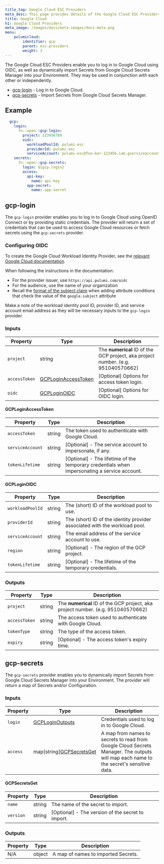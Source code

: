 ```yaml
---
title_tag: Google Cloud ESC Providers
meta_desc: This page provides details of the Google Cloud ESC Providers.
title: Google Cloud
h1: Google Cloud Providers
meta_image: /images/docs/meta-images/docs-meta.png
menu:
    pulumicloud:
        identifier: gcp
        parent: esc-providers
        weight: 3
---
```


The Google Cloud ESC Providers enable you to log in to Google Cloud using OIDC, as well as dynamically import Secrets from Google Cloud Secrets Manager into your Environment. They may be used in conjunction with each other or independently.

* [gcp-login](#gcp-login) - Log in to Google Cloud.
* [gcp-secrets](#gcp-secrets) - Import Secrets from Google Cloud Secrets Manager.

## Example

```yaml
  gcp:
    login:
      fn::open::gcp-login:
        project: 123456789
        oidc:
          workloadPoolId: pulumi-esc
          providerId: pulumi-esc
          serviceAccount: pulumi-esc@foo-bar-123456.iam.gserviceaccount.com
    secrets:
      fn::open::gcp-secrets:
        login: ${gcp.login}
        access:
          api-key:
            name: api-key
          app-secret:
            name: app-secret
```

## gcp-login

The `gcp-login` provider enables you to log in to Google Cloud using OpenID Connect or by providing static credentials. The provider will return a set of credentials that can be used to access Google Cloud resources or fetch secrets using the `gcp-secrets` provider.

### Configuring OIDC

To create the Google Cloud Workload Identity Provider, see the [relevant Google Cloud documentation](https://cloud.google.com/iam/docs/workload-identity-federation-with-other-providers).

When following the instructions in the documentation:

* For the provider issuer, use `https://api.pulumi.com/oidc`
* For the audience, use the name of your organization
* Recall the [format of the subject claim](/docs/pulumi-cloud/esc/providers/#setting-up-oidc) when adding attribute conditions that check the value of the `google.subject` attribute

Make a note of the workload identity pool ID, provider ID, and service account email address as they will be necessary inputs to the `gcp-login` provider.

### Inputs

| Property      | Type                                        | Description                                                                      |
|---------------|---------------------------------------------|----------------------------------------------------------------------------------|
| `project`     | string                                      | The **numerical** ID of the GCP project, aka project number. (e.g. 951040570662) |
| `accessToken` | [GCPLoginAccessToken](#gcploginaccesstoken) | [Optional] Options for access token login.                                       |
| `oidc`        | [GCPLoginOIDC](#gcploginoidc)               | [Optional] Options for OIDC login.                                               |

#### GCPLoginAccessToken

| Property         | Type   | Description                                                                                  |
|------------------|--------|----------------------------------------------------------------------------------------------|
| `accessToken`    | string | The token used to authenticate with Google Cloud.                                            |
| `serviceAccount` | string | [Optional] - The service account to impersonate, if any.                                     |
| `tokenLifetime`  | string | [Optional] - The lifetime of the temporary credentials when impersonating a service account. |

#### GCPLoginOIDC

| Property         | Type   | Description                                                                |
|------------------|--------|----------------------------------------------------------------------------|
| `workloadPoolId` | string | The (short) ID of the workload pool to use.                                |
| `providerId`     | string | The (short) ID of the identity provider associated with the workload pool. |
| `serviceAccount` | string | The email address of the service account to use.                           |
| `region`         | string | [Optional] - The region of the GCP project.                                |
| `tokenLifetime`  | string | [Optional] - The lifetime of the temporary credentials.                    |

### Outputs

| Property      | Type   | Description                                                                      |
|---------------|--------|----------------------------------------------------------------------------------|
| `project`     | string | The **numerical** ID of the GCP project, aka project number. (e.g. 951040570662) |
| `accessToken` | string | The access token used to authenticate with Google Cloud.                         |
| `tokenType`   | string | The type of the access token.                                                    |
| `expiry`      | string | [Optional] - The access token's expiry time.                                     |

## gcp-secrets

The `gcp-secrets` provider enables you to dynamically import Secrets from Google Cloud Secrets Manager into your Environment. The provider will return a map of Secrets and/or Configuration.

### Inputs

| Property | Type                                       | Description                                                                                                                           |
|----------|--------------------------------------------|---------------------------------------------------------------------------------------------------------------------------------------|
| `login`  | [GCPLoginOutputs](#outputs)                | Credentials used to log in to Google Cloud.                                                                                           |
| `access` | map[string][GCPSecretsGet](#gcpsecretsget) | A map from names to secrets to read from Google Cloud Secrets Manager. The outputs will map each name to the secret's sensitive data. |

#### GCPSecretsGet

| Property       | Type   | Description                                       |
|----------------|--------|---------------------------------------------------|
| `name`         | string | The name of the secret to import.                 |
| `version`      | string | [Optional] - The version of the secret to import. |

### Outputs

| Property | Type   | Description                         |
|----------|--------|-------------------------------------|
| N/A      | object | A map of names to imported Secrets. |
